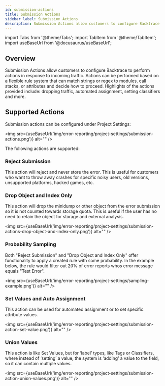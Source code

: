```yaml
---
id: submission-actions
title: Submission Actions
sidebar_label: Submission Actions
description: Submission Actions allow customers to configure Backtrace to perform actions in response to incoming traffic.
---
```

import Tabs from '@theme/Tabs';
import TabItem from '@theme/TabItem';
import useBaseUrl from '@docusaurus/useBaseUrl';

## Overview
Submission Actions allow customers to configure Backtrace to perform actions in response to incoming traffic. Actions can be performed based on a flexible rule system that can match strings or regex to modules, call stacks, or attributes and decide how to proceed. Highlights of the actions provided include: dropping traffic, automated assignment, setting classifiers and more.

## Supported Actions
Submission actions can be configured under Project Settings:

<img src={useBaseUrl('img/error-reporting/project-settings/submission-actions.png')} alt="" />

The following actions are supported:

### Reject Submission
This action will reject and never store the error. This is useful for customers who want to throw away crashes for specific noisy users, old versions, unsupported platforms, hacked games, etc.

### Drop Object and Index Only
This action will drop the minidump or other object from the error submission so it is not counted towards storage quota. This is useful if the user has no need to retain the object for storage and external analysis.

<img src={useBaseUrl('img/error-reporting/project-settings/submission-actions-drop-object-and-index-only.png')} alt="" />

### Probability Sampling
Both "Reject Submission" and "Drop Object and Index Only" offer functionality to apply a created rule with some probability.  In the example below, the rule would filter out 20% of error reports whos error message equals "Test Error".  

<img src={useBaseUrl('img/error-reporting/project-settings/sampling-example.png')} alt="" />

### Set Values and Auto Assignment
This action can be used for automated assignment or to set specific attribute values.

<img src={useBaseUrl('img/error-reporting/project-settings/submission-action-set-value.png')} alt="" />


### Union Values
This action is like Set Values, but for ‘label’ types, like Tags or Classifiers, where instead of ‘setting’ a value, the system is ‘adding’ a value to the field, so it can contain multiple values.

<img src={useBaseUrl('img/error-reporting/project-settings/submission-action-union-values.png')} alt="" />
